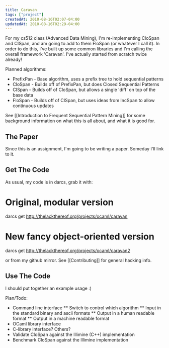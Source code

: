 ```yaml
---
title: Caravan
tags: ["project"]
createdAt: 2010-08-16T02:07-04:00
updatedAt: 2010-08-16T02:29-04:00
---
```


For my cs512 class (Advanced Data Mining), I'm re-implementing CloSpan and CISpan, and am going to add to them FloSpan (or whatever I call it). In order to do this, I've built up some common libraries and I'm calling the overall framework 'Caravan'. I've actually started from scratch twice already!

Planned algorithms:
* PrefixPan - Base algorithm, uses a prefix tree to hold sequential patterns
* CloSpan - Builds off of PrefixPan, but does Closed Sequential Patterns
* CISpan - Builds off of CloSpan, but allows a single 'diff' on top of the base data
* FloSpan - Builds off of CISpan, but uses ideas from IncSpan to allow continuous updates

See [[Introduction to Frequent Sequential Pattern Mining]] for some background information on what this is all about, and what it is good for.

## The Paper
Since this is an assignment, I'm going to be writing a paper. Someday I'll link to it.

## Get The Code
As usual, my code is in darcs, grab it with:

  # Original, modular version
  darcs get http://thelackthereof.org/projects/ocaml/caravan

  # New fancy object-oriented version
  darcs get http://thelackthereof.org/projects/ocaml/caravan2

or from my github mirror. See [[Contributing]] for general hacking info.

## Use The Code

I should put together an example usage :)

Plan/Todo:
* Command line interface
** Switch to control which algorithm
** Input in the standard binary and ascii formats
** Output in a human readable format
** Output in a machine readable format
* OCaml library interface
* C-library interface? Others?
* Validate CloSpan against the Illimine (C++) implementation
* Benchmark CloSpan against the Illimine implementation


